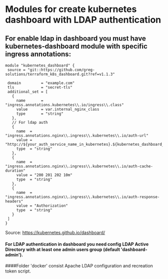 # Modules for create kubernetes dashboard with LDAP authentication  

## For enable ldap in dashboard you must have kubernetes-dashboard module with specific ingress annotations:
 ```shell script
module "kubernetes_dashboard" {
  source = "git::https://github.com/greg-solutions/terraform_k8s_dashboard.git?ref=v1.1.3"

  domain         = "example.com"
  tls            = "secret-tls"
  additional_set = [
    {
      name       = "ingress.annotations.kubernetes\\.io/ingress\\.class"
      value      = var.internal_nginx_class
      type       = "string"
    },
    // For ldap auth
    {
      name  = "ingress.annotations.nginx\\.ingress\\.kubernetes\\.io/auth-url"
      value = "http://${your_auth_service_name_in_kubernetes}.${kubernetes_dashboard_namespace}.svc.cluster.local/"
      type  = "string"
    },
    {
      name  = "ingress.annotations.nginx\\.ingress\\.kubernetes\\.io/auth-cache-duration"
      value = "200 201 202 10m"
      type  = "string"
    },
    {
      name  = "ingress.annotations.nginx\\.ingress\\.kubernetes\\.io/auth-response-headers"
      value = "Authorization"
      type  = "string"
    }
  ]
}
 ```


Source: https://kubernetes.github.io/dashboard/

#### For LDAP authentication in dashboard you need config LDAP Active Directory with at least one admin users group (default 'dashboard-admin').

####Folder 'docker' consist Apache LDAP configuration and recreation token script.